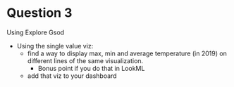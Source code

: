 # Question 3

Using Explore Gsod

* Using the single value viz:
  * find a way to display max, min and average temperature (in 2019) on different lines of the same visualization.
    * Bonus point if you do that in LookML
  * add that viz to your dashboard
